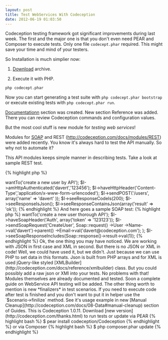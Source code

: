 ```yaml
---
layout: post
title: Test WebServices With Codeception
date: 2012-06-19 01:03:50
---
```


Codeception testing framework got significant improvements during last week. The first and the major one is that you don't even need PEAR and Composer to execute tests. Only one file `codecept.phar` required. This might save your time and mind of your testers.

So Installation is much simplier now:

1. [Download](http://codeception.com/thanks.html) archive.

2. Execute it with PHP.

`php codecept.phar`

Now you can start generating a test suite with  `php codecept.phar bootstrap` or execute existing tests with `php codecept.phar run`.

[Documentationn](http://codeception.com/doc) section was created. New section Reference was added. There you can review Codeception commands and configuration values.

But the most cool stuff is new module for *testing web services*!

Modules for [SOAP](http://codeception.com/docs/modules/SOAP) and REST (http://codeception.com/docs/modules/REST) were added recently. You know it's always hard to test the API manually. So why not to automate it?

This API modules keeps simple manner in describing tests. Take a look at sample REST test.

{% highlight php %}
<?php
$I = new ApiGuy($scenario);
$I->wantTo('create a new user by API');
$I->amHttpAuthenticated('davert','123456');
$I->haveHttpHeader('Content-Type','application/x-www-form-urlencoded');
$I->sendPOST('/users', array('name' => 'davert' ));
$I->seeResponseCodeIs(200);
$I->seeResponseIsJson();
$I->seeResponseContainsJson(array('result' => 'ok'));
{% endhighlight %}

And here goes a sample SOAP test:

{% highlight php %}
<?php
use \Codeception\Utils\Soap;

$I = new ApiGuy($scenario);
$I->wantTo('create a new user thorough API');
$I->haveSoapHeader('Auth', array('token' => '123123'));
$I->sendSoapRequest('CreateUser', Soap::request()
	->User
		->Name->val('davert')->parent()
		->Email->val('davert@codeception.com');
);
$I->seeSoapResponseIncludes(Soap::response()->result->val(1));
{% endhighlight %}

Ok, the one thing you may have noticed. We are working with JSON in first case and XML in second. But there is no JSON or XML in code! Well, we could have used it, but we didn't. Just because we can use PHP to set data in this formats. Json is built from PHP arrays and for XML is used jQuery-like styled [XMLBuilder](http://codeception.com/docs/reference/xmlbuilder) class. But you could possibly add a raw json or XMl into your tests. No problems with that!

Modules themselves are already documented and tested. Soon a complete guide on WebService API testing will be added.

The other thing worth to mention is new *finalizers* in test scenarios. If you need to execute code after test is finished and you don't want to put it in helper use the `$scenario->finilize` method. See it's usage example in new [Manual Cleanup](http://codeception.com/docs/08-Data#manual-cleanup) section of Guides.

This is Codeception 1.0.11. Download [new version](http://codeception.com/thanks.html) to run tests or update

via PEAR

{% highlight bash %}
$ pear install codeception/Codeception
{% endhighlight %}

or via Composer

{% highlight bash %}
$ php composer.phar update
{% endhighlight %}
